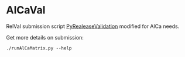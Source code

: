 # AlCaVal

RelVal submission script [PyRealeaseValidation](https://github.com/cms-sw/cmssw/blob/master/Configuration/PyReleaseValidation/scripts/runTheMatrix.py) modified for AlCa needs.

Get more details on submission:
```
./runAlCaMatrix.py --help
```
